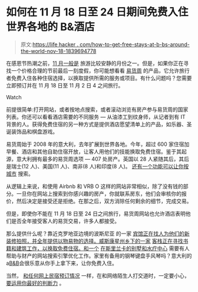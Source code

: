 # 如何在 11 月 18 日至 24 日期间免费入住世界各地的 B&酒店

> 原文:[https://life hacker . com/how-to-get-free-stays-at-b-bs-around-the-world-nov-18-1839694778](https://lifehacker.com/how-to-get-free-stays-at-b-bs-around-the-world-nov-18-1839694778)

在感恩节热潮之前，[11 月一般是](https://lifehacker.com/save-money-by-buying-your-thanksgiving-flight-tickets-i-1839043700) 旅游比较安静的月份之一。但是，如果你正在寻找一个价格合理的节前最后一刻度假，你可能想看看 [易货周](https://www.barterweek.com/en/) 的产品，它允许旅行者免费入住各种住宿选择，以换取提供所需的服务或项目。有什么问题吗？您需要立即预订并在 11 月 18 日至 11 月 2 日 4 之间旅行。

Watch

前提很简单:打开网站，或者按地点搜索，或者滚动浏览有房产参与易货周的国家列表。你还可以看看酒店需要的不同服务 — 从油漆工到纹身师，从记者到有 IT 背景的人。获得免费住宿的另一种方式是提供酒店愿望清单上的产品，如乐器、圣诞装饰品和棋盘游戏。

易货周始于 2008 年的意大利，去年扩展到世界各地。今年，超过 600 家住宿加早餐、酒店和其他自助住宿开放，让客人用他们的技能换取免费住宿。鉴于其起源，意大利拥有最多的易货周选项 — 407 处房产。英国以 28 人紧随其后，其后是瑞士(12 人)、美国(11 人)、南非(8 人)和印度(8 人)。 [还有一个功能可以让你按城市](https://www.barterweek.com/en/all-cities) 搜索。

从逻辑上来说，和使用 Airbnb 和 VRB O 这样的网站非常相似，除了没有钱的部分。一旦你在网站上搜索到你感兴趣的房产，你就联系房东，他们会审核你的报价，然后决定是接受还是拒绝。在那之后，双方消除任何剩余的细节，完成交易。

但是，即使你不能在 11 月 18 日至 24 日之间旅行，易货周网站也允许酒店表明他们是否全年接受客人的易货交易，许多人都接受。

那么提供什么呢？靠近克罗地亚边境的波斯尼亚 的一家 [宾馆正在找人为他们的新装修拍照，并全年提供以物易物的选择。威斯康星州乡下的一家](https://www.barterweek.com/en/bb/villa-bosna-1-bihac-una-sana-canton-federation-of-bosnia-and-herzegovina-bosnia-and-herzegovina/477) [客栈正在寻找书籍和建筑工作，以换取免费住宿。和一个](https://www.barterweek.com/en/bb/second-wind-country-inn-ashland-ashland-county-wisconsin-united-states/547) [在斯里兰卡的别墅和水疗中心](https://www.barterweek.com/en/bb/reef-villa-and-spa/1958) 需要有人帮助与财产的网站搜索引擎优化工作。家里有备用的钢琴键盘手风琴吗？意大利的 a[B&B](https://www.barterweek.com/en/bb/flower-campobasso-molise-italy/46)会很乐意从你手上拿下来，让你免费入住。

当然， [和任何网上民宿预订情况](https://lifehacker.com/how-to-identify-scam-listings-on-airbnb-1837486562) 一样，在和网络陌生人打交道时，一定要小心， [要运用你最好的判断力](https://lifehacker.com/watch-out-for-this-airbnb-scam-1839610311) 。